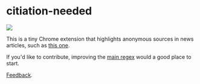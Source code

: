 # citiation-needed

![](https://raw.githubusercontent.com/gka/citiation-needed/master/src/screenshot.png)

This is a tiny Chrome extension that highlights anonymous sources in news articles, such as [this one](http://www.nytimes.com/2015/07/21/world/middleeast/isis-strategies-include-lines-of-succession-and-deadly-ring-tones.html).

If you'd like to contribute, improving the [main regex](https://github.com/gka/citiation-needed/blob/master/extension/citation-needed.js#L4) would a good place to start.

[Feedback](https://github.com/gka/citiation-needed/issues).
